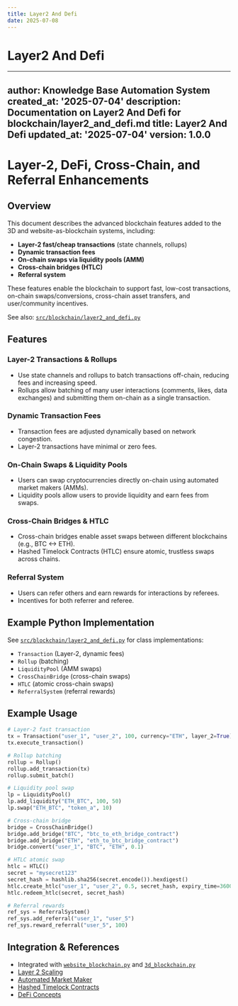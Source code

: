 ```yaml
---
title: Layer2 And Defi
date: 2025-07-08
---
```


# Layer2 And Defi

---
author: Knowledge Base Automation System
created_at: '2025-07-04'
description: Documentation on Layer2 And Defi for blockchain/layer2_and_defi.md
title: Layer2 And Defi
updated_at: '2025-07-04'
version: 1.0.0
---

# Layer-2, DeFi, Cross-Chain, and Referral Enhancements

## Overview

This document describes the advanced blockchain features added to the 3D and website-as-blockchain systems, including:
- **Layer-2 fast/cheap transactions** (state channels, rollups)
- **Dynamic transaction fees**
- **On-chain swaps via liquidity pools (AMM)**
- **Cross-chain bridges (HTLC)**
- **Referral system**

These features enable the blockchain to support fast, low-cost transactions, on-chain swaps/conversions, cross-chain asset transfers, and user/community incentives.

See also: [`src/blockchain/layer2_and_defi.py`](../../src/blockchain/layer2_and_defi.py)

## Features

### Layer-2 Transactions & Rollups
- Use state channels and rollups to batch transactions off-chain, reducing fees and increasing speed.
- Rollups allow batching of many user interactions (comments, likes, data exchanges) and submitting them on-chain as a single transaction.

### Dynamic Transaction Fees
- Transaction fees are adjusted dynamically based on network congestion.
- Layer-2 transactions have minimal or zero fees.

### On-Chain Swaps & Liquidity Pools
- Users can swap cryptocurrencies directly on-chain using automated market makers (AMMs).
- Liquidity pools allow users to provide liquidity and earn fees from swaps.

### Cross-Chain Bridges & HTLC
- Cross-chain bridges enable asset swaps between different blockchains (e.g., BTC <-> ETH).
- Hashed Timelock Contracts (HTLC) ensure atomic, trustless swaps across chains.

### Referral System
- Users can refer others and earn rewards for interactions by referees.
- Incentives for both referrer and referee.

## Example Python Implementation

See [`src/blockchain/layer2_and_defi.py`](../../src/blockchain/layer2_and_defi.py) for class implementations:
- `Transaction` (Layer-2, dynamic fees)
- `Rollup` (batching)
- `LiquidityPool` (AMM swaps)
- `CrossChainBridge` (cross-chain swaps)
- `HTLC` (atomic cross-chain swaps)
- `ReferralSystem` (referral rewards)

## Example Usage

```python
# Layer-2 fast transaction
tx = Transaction("user_1", "user_2", 100, currency="ETH", layer_2=True)
tx.execute_transaction()

# Rollup batching
rollup = Rollup()
rollup.add_transaction(tx)
rollup.submit_batch()

# Liquidity pool swap
lp = LiquidityPool()
lp.add_liquidity("ETH_BTC", 100, 50)
lp.swap("ETH_BTC", "token_a", 10)

# Cross-chain bridge
bridge = CrossChainBridge()
bridge.add_bridge("BTC", "btc_to_eth_bridge_contract")
bridge.add_bridge("ETH", "eth_to_btc_bridge_contract")
bridge.convert("user_1", "BTC", "ETH", 0.1)

# HTLC atomic swap
htlc = HTLC()
secret = "mysecret123"
secret_hash = hashlib.sha256(secret.encode()).hexdigest()
htlc.create_htlc("user_1", "user_2", 0.5, secret_hash, expiry_time=3600)
htlc.redeem_htlc(secret, secret_hash)

# Referral rewards
ref_sys = ReferralSystem()
ref_sys.add_referral("user_1", "user_5")
ref_sys.reward_referral("user_5", 100)
```

## Integration & References
- Integrated with [`website_blockchain.py`](../../src/blockchain/website_blockchain.py) and [`3d_blockchain.py`](../../src/blockchain/3d_blockchain.py)
- [Layer 2 Scaling](https://ethereum.org/en/developers/docs/scaling/layer-2-rollups/)
- [Automated Market Maker](https://uniswap.org/whitepaper.pdf)
- [Hashed Timelock Contracts](https://en.bitcoin.it/wiki/Hashed_Timelock_Contract)
- [DeFi Concepts](https://defipulse.com/)
